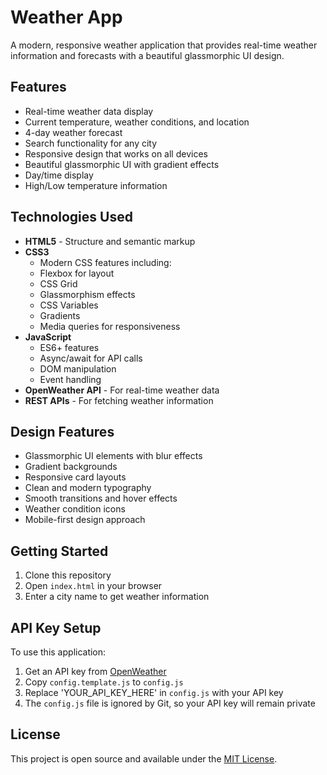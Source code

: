 # Weather App

A modern, responsive weather application that provides real-time weather information and forecasts with a beautiful glassmorphic UI design.

## Features

- Real-time weather data display
- Current temperature, weather conditions, and location
- 4-day weather forecast
- Search functionality for any city
- Responsive design that works on all devices
- Beautiful glassmorphic UI with gradient effects
- Day/time display
- High/Low temperature information

## Technologies Used

- **HTML5** - Structure and semantic markup
- **CSS3** 
  - Modern CSS features including:
  - Flexbox for layout
  - CSS Grid
  - Glassmorphism effects
  - CSS Variables
  - Gradients
  - Media queries for responsiveness
- **JavaScript**
  - ES6+ features
  - Async/await for API calls
  - DOM manipulation
  - Event handling
- **OpenWeather API** - For real-time weather data
- **REST APIs** - For fetching weather information

## Design Features

- Glassmorphic UI elements with blur effects
- Gradient backgrounds
- Responsive card layouts
- Clean and modern typography
- Smooth transitions and hover effects
- Weather condition icons
- Mobile-first design approach

## Getting Started

1. Clone this repository
2. Open `index.html` in your browser
3. Enter a city name to get weather information

## API Key Setup

To use this application:
1. Get an API key from [OpenWeather](https://openweathermap.org/api)
2. Copy `config.template.js` to `config.js`
3. Replace 'YOUR_API_KEY_HERE' in `config.js` with your API key
4. The `config.js` file is ignored by Git, so your API key will remain private

## License

This project is open source and available under the [MIT License](LICENSE).
